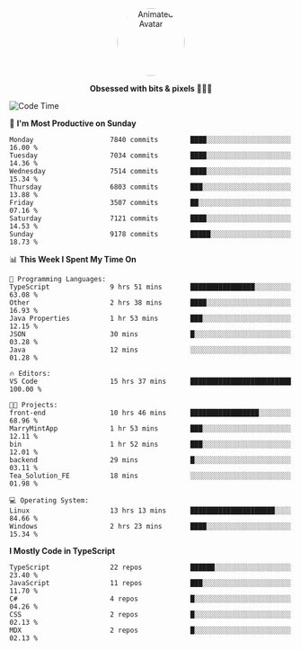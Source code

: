 
<div align="center">
  <img 
    src="https://i.postimg.cc/W1R4TF4j/d6kpuve-c97567cf-518b-4b86-a271-5c89d88d22f7.gif" 
    width="120" 
    height="120" 
    alt="Animated Avatar" 
    style="border-radius: 50%;" 
  />
  
  <strong>Obsessed with bits & pixels 🧑‍💻🎨</strong>
</div>


<!--
### 🛠️ Main Tech Stack

<div align="center">
  <img src="https://cdn.jsdelivr.net/gh/devicons/devicon/icons/javascript/javascript-original.svg" height="25" alt="JavaScript" />
  <img src="https://cdn.jsdelivr.net/gh/devicons/devicon/icons/react/react-original.svg" height="25" alt="React" />
  <img src="https://cdn.jsdelivr.net/gh/devicons/devicon/icons/cplusplus/cplusplus-original.svg" height="25" alt="C++" />
  <img src="https://cdn.jsdelivr.net/gh/devicons/devicon/icons/rust/rust-original.svg" height="25" alt="Rust" />
  <img src="https://cdn.jsdelivr.net/gh/devicons/devicon/icons/java/java-original.svg" height="25" alt="Java" />
  <img src="https://skillicons.dev/icons?i=mysql" height="25" alt="MySQL" />
  <img src="https://skillicons.dev/icons?i=pr" height="25" alt="Premiere Pro" />
</div> -->

<!--START_SECTION:waka-->
![Code Time](http://img.shields.io/badge/Code%20Time-2%2C570%20hrs%2018%20mins-blue)

📅 **I'm Most Productive on Sunday** 

```text
Monday                   7840 commits        ████░░░░░░░░░░░░░░░░░░░░░   16.00 % 
Tuesday                  7034 commits        ████░░░░░░░░░░░░░░░░░░░░░   14.36 % 
Wednesday                7514 commits        ████░░░░░░░░░░░░░░░░░░░░░   15.34 % 
Thursday                 6803 commits        ███░░░░░░░░░░░░░░░░░░░░░░   13.88 % 
Friday                   3507 commits        ██░░░░░░░░░░░░░░░░░░░░░░░   07.16 % 
Saturday                 7121 commits        ████░░░░░░░░░░░░░░░░░░░░░   14.53 % 
Sunday                   9178 commits        █████░░░░░░░░░░░░░░░░░░░░   18.73 % 
```


📊 **This Week I Spent My Time On** 

```text
💬 Programming Languages: 
TypeScript               9 hrs 51 mins       ████████████████░░░░░░░░░   63.08 % 
Other                    2 hrs 38 mins       ████░░░░░░░░░░░░░░░░░░░░░   16.93 % 
Java Properties          1 hr 53 mins        ███░░░░░░░░░░░░░░░░░░░░░░   12.15 % 
JSON                     30 mins             █░░░░░░░░░░░░░░░░░░░░░░░░   03.28 % 
Java                     12 mins             ░░░░░░░░░░░░░░░░░░░░░░░░░   01.28 % 

🔥 Editors: 
VS Code                  15 hrs 37 mins      █████████████████████████   100.00 % 

🐱‍💻 Projects: 
front-end                10 hrs 46 mins      █████████████████░░░░░░░░   68.96 % 
MarryMintApp             1 hr 53 mins        ███░░░░░░░░░░░░░░░░░░░░░░   12.11 % 
bin                      1 hr 52 mins        ███░░░░░░░░░░░░░░░░░░░░░░   12.01 % 
backend                  29 mins             █░░░░░░░░░░░░░░░░░░░░░░░░   03.11 % 
Tea_Solution_FE          18 mins             ░░░░░░░░░░░░░░░░░░░░░░░░░   01.98 % 

💻 Operating System: 
Linux                    13 hrs 13 mins      █████████████████████░░░░   84.66 % 
Windows                  2 hrs 23 mins       ████░░░░░░░░░░░░░░░░░░░░░   15.34 % 
```

**I Mostly Code in TypeScript** 

```text
TypeScript               22 repos            ██████░░░░░░░░░░░░░░░░░░░   23.40 % 
JavaScript               11 repos            ███░░░░░░░░░░░░░░░░░░░░░░   11.70 % 
C#                       4 repos             █░░░░░░░░░░░░░░░░░░░░░░░░   04.26 % 
CSS                      2 repos             █░░░░░░░░░░░░░░░░░░░░░░░░   02.13 % 
MDX                      2 repos             █░░░░░░░░░░░░░░░░░░░░░░░░   02.13 % 
```




<!--END_SECTION:waka-->
